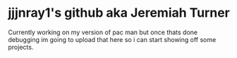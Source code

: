 # jjjnray1's github aka Jeremiah Turner

Currently working on my version of pac man but once thats done debugging im going to upload that here so i can start showing off some projects.
